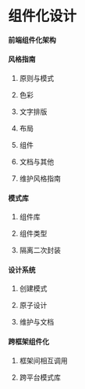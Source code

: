 # 组件化设计

#### 前端组件化架构

#### 风格指南

1. 原则与模式

2. 色彩

3. 文字排版

4. 布局

5. 组件

6. 文档与其他

7. 维护风格指南

#### 模式库

1. 组件库

2. 组件类型

3. 隔离二次封装

#### 设计系统

1. 创建模式

2. 原子设计 

3. 维护与文档 

#### 跨框架组件化

1. 框架间相互调用

2. 跨平台模式库
